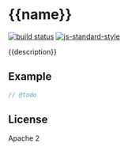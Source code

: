 # {{name}}

[![build status](https://secure.travis-ci.org/mongodb-js/{{name}}.png)](http://travis-ci.org/mongodb-js/{{name}})
[![js-standard-style](https://img.shields.io/badge/code%20style-standard-brightgreen.svg?style=flat)](https://github.com/feross/standard)

{{description}}


## Example

```javascript
// @todo
```

## License

Apache 2
